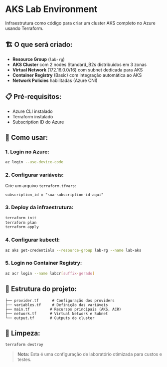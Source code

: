 # AKS Lab Environment
Infraestrutura como código para criar um cluster AKS completo no Azure usando Terraform.

## 🏗️ **O que será criado:**

- **Resource Group** (`lab-rg`)
- **AKS Cluster** com 2 nodes Standard_B2s distribuídos em 3 zonas
- **Virtual Network** (172.16.0.0/16) com subnet dedicada para AKS
- **Container Registry** (Basic) com integração automática ao AKS
- **Network Policies** habilitadas (Azure CNI)

## 📋 **Pré-requisitos:**

- Azure CLI instalado
- Terraform instalado
- Subscription ID do Azure

## 🚀 **Como usar:**

### 1. **Login no Azure:**
```bash
az login --use-device-code
```

### 2. **Configurar variáveis:**
Crie um arquivo `terraform.tfvars`:
```hcl
subscription_id = "sua-subscription-id-aqui"
```

### 3. **Deploy da infraestrutura:**
```bash
terraform init
terraform plan
terraform apply
```

### 4. **Configurar kubectl:**
```bash
az aks get-credentials --resource-group lab-rg --name lab-aks
```

### 5. **Login no Container Registry:**
```bash
az acr login --name labcr[suffix-gerado]
```

## 📁 **Estrutura do projeto:**

```
├── provider.tf      # Configuração dos providers
├── variables.tf     # Definição das variáveis
├── main.tf         # Recursos principais (AKS, ACR)
├── network.tf      # Virtual Network e Subnet
└── output.tf       # Outputs do cluster
```

## 🧹 **Limpeza:**
```bash
terraform destroy
```

> **Nota:** Esta é uma configuração de laboratório otimizada para custos e testes.